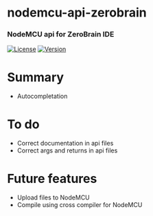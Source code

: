 # nodemcu-api-zerobrain
### NodeMCU api for ZeroBrain IDE

[![License](https://img.shields.io/badge/license-MIT-blue.svg?style=flat)](https://github.com/hiperiondev/nodemcu-api-zerobrain/blob/master/LICENSE)
[![Version](https://img.shields.io/badge/version-v0.1-blue.svg)](https://github.com/hiperiondev/nodemcu-api-zerobrain/)

# Summary
- Autocompletation

# To do
- Correct documentation in api files
- Correct args and returns in api files 


# Future features
- Upload files to NodeMCU
- Compile using cross compiler for NodeMCU
